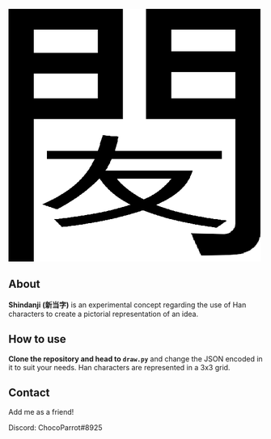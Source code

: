 ![Sample word](/ji.png)

## About
**Shindanji (新当字)** is an experimental concept regarding the use of Han characters to create a pictorial representation of an idea.

## How to use
**Clone the repository and head to `draw.py`** and change the JSON encoded in it to suit your needs. Han characters are represented in a 3x3 grid.

## Contact
Add me as a friend!

Discord: ChocoParrot#8925
